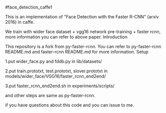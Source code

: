 #face_detection_caffe1

This is an implementation of "Face Detection with the Faster R-CNN" (arxiv 2016) in caffe.

We train with wider face dataset + vgg16 network pre-training + faster rcnn, more information you can refer to above paper.
Introduction

This repository is a fork from py-faster-rcnn. You can refer to py-faster-rcnn README.md and faster-rcnn README.md for more information.
Setup

1.put wider_face.py and fddb.py in lib/datasets/

2.put train.prototxt, test.prototxt, slover.prototxt in models/wider_face/VGG16/faster_rcnn_end2end/

3.put faster_rcnn_end2end.sh in experiments/scripts/

and other steps are same as py-faster-rcnn.

if you have questions about this code and you can issue to me.
